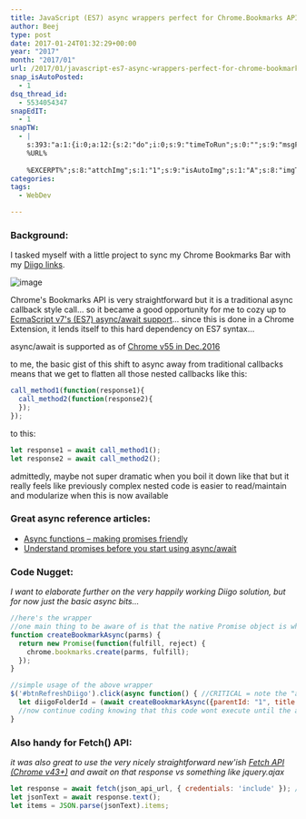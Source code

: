 ```yaml
---
title: JavaScript (ES7) async wrappers perfect for Chrome.Bookmarks API
author: Beej
type: post
date: 2017-01-24T01:32:29+00:00
year: "2017"
month: "2017/01"
url: /2017/01/javascript-es7-async-wrappers-perfect-for-chrome-bookmarks-api.html
snap_isAutoPosted:
  - 1
dsq_thread_id:
  - 5534054347
snapEdIT:
  - 1
snapTW:
  - |
    s:393:"a:1:{i:0;a:12:{s:2:"do";i:0;s:9:"timeToRun";s:0:"";s:9:"msgFormat";s:27:"%TITLE%
    %URL%
    
    %EXCERPT%";s:8:"attchImg";s:1:"1";s:9:"isAutoImg";s:1:"A";s:8:"imgToUse";s:0:"";s:9:"isAutoURL";s:1:"A";s:8:"urlToUse";s:0:"";s:8:"isPosted";s:1:"1";s:4:"pgID";s:18:"823809583063781376";s:7:"postURL";s:53:"https://twitter.com/BeejSEA/status/823809583063781376";s:5:"pDate";s:19:"2017-01-24 08:28:05";}}";
categories:
tags:
  - WebDev

---
```

### Background:

I tasked myself with a little project to sync my Chrome Bookmarks Bar with my [Diigo links][1].

![image][2]

Chrome's Bookmarks API is very straightforward but it is a traditional async callback style call... so it became a good opportunity for me to cozy up to [EcmaScript v7's (ES7) async/await support][3]... since this is done in a Chrome Extension, it lends itself to this hard dependency on ES7 syntax...

async/await is supported as of [Chrome v55 in Dec.2016][4]

to me, the basic gist of this shift to async away from traditional callbacks means that we get to flatten all those nested callbacks like this:

```js
call_method1(function(response1){
  call_method2(function(response2){
  });
});
```

to this:

```js
let response1 = await call_method1();
let response2 = await call_method2();
```

admittedly, maybe not super dramatic when you boil it down like that but it really feels like previously complex nested code is easier to read/maintain and modularize when this is now available

### Great async reference articles:

  * [Async functions &#8211; making promises friendly][5]
  * [Understand promises before you start using async/await][6]

### Code Nugget:

_I want to elaborate further on the very happily working Diigo solution, but for now just the basic async bits..._

```js
//here's the wrapper
//one main thing to be aware of is that the native Promise object is what we can "await" on
function createBookmarkAsync(parms) {
  return new Promise(function(fulfill, reject) {
    chrome.bookmarks.create(parms, fulfill);
  });
}

//simple usage of the above wrapper
$('#btnRefreshDiigo').click(async function() { //CRITICAL = note the "async" before the function declaration... otherwise google unhelpfully reports that await is an undeclared identifier
  let diigoFolderId = (await createBookmarkAsync({parentId: "1", title: "Diigos"})).id;
  //now continue coding knowing that this code wont execute until the async call returns, very cool!!
}
```

### Also handy for Fetch() API:

_it was also great to use the very nicely straightforward new'ish [Fetch API (Chrome v43+)][7] and await on that response vs something like jquery.ajax_

```js
let response = await fetch(json_api_url, { credentials: 'include' }); //the credentials bit passes existing cookies (e.g. leveraging existing login)
let jsonText = await response.text();
let items = JSON.parse(jsonText).items;
```

 [1]: https://www.diigo.com/
 [2]: https://cloud.githubusercontent.com/assets/6301228/23633174/87f6d0ce-0279-11e7-8b9e-cd103efd366a.png
 [3]: https://tc39.github.io/ecmascript-asyncawait/
 [4]: https://www.chromestatus.com/feature/5643236399906816
 [5]: https://developers.google.com/web/fundamentals/getting-started/primers/async-functions
 [6]: https://medium.com/@bluepnume/learn-about-promises-before-you-start-using-async-await-eb148164a9c8#.jnvfjg2us
 [7]: https://developer.mozilla.org/en-US/docs/Web/API/Fetch_API